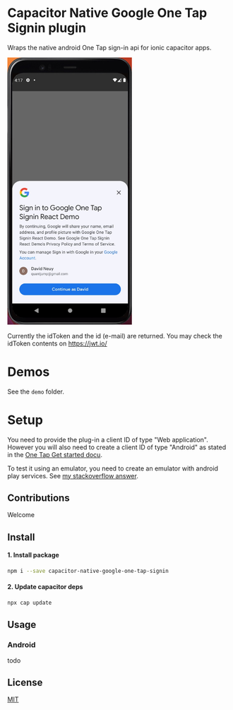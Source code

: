 # Capacitor Native Google One Tap Signin plugin

Wraps the native android One Tap sign-in api for ionic capacitor apps.

<img src="screenshots/one-tap-sign-in-demo.jpg" alt="One tap signin screenshot" style="max-height:16cm"/>

Currently the idToken and the id (e-mail) are returned. You may check the idToken contents on https://jwt.io/

# Demos
See the `demo` folder.

# Setup
You need to provide the plug-in a client ID of type "Web application". However you will also need to create a client ID of type "Android" as stated in the [One Tap Get started docu](https://developers.google.cn/identity/one-tap/android/get-started).

To test it using an emulator, you need to create an emulator with android play services. See [my stackoverflow answer](https://stackoverflow.com/questions/71325279/missing-featurename-auth-api-credentials-begin-sign-in-version-6/75285717#75285717).

## Contributions

Welcome

## Install

#### 1. Install package

```sh
npm i --save capacitor-native-google-one-tap-signin
```

#### 2. Update capacitor deps

```sh
npx cap update
```

## Usage

### Android

todo

## License

[MIT](./LICENSE)
